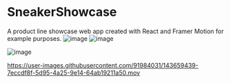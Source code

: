 # SneakerShowcase
A product line showcase web app created with React and Framer Motion for example purposes.
![image](https://user-images.githubusercontent.com/91984031/143659407-dc29e90a-5dd5-49cf-a885-bdef87bafa98.png)
![image](https://user-images.githubusercontent.com/91984031/143661495-248aadeb-2d56-4c64-a51c-000fb318ff35.png)

![image](https://user-images.githubusercontent.com/91984031/143661474-17e5a9b5-388a-4185-a88c-952ec7eacdf9.png)

https://user-images.githubusercontent.com/91984031/143659439-7eccdf8f-5d95-4a25-9e14-64ab19211a50.mov

